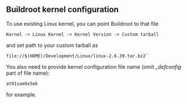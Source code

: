 ## Buildroot kernel configuration


To use existing Linux kernel, you can point Buildroot to that file

    Kernel -> Linux Kernel -> Kernel Version -> Custom tarball
and set path to your custom tarball as 

    file://$(HOME)/Development/Linux/linux-2.6.39.tar.bz2`

You also need to provide kernel configuration file name (omit *_defconfig* part of file name): 
    
    at91sam9x5ek 
for example.

